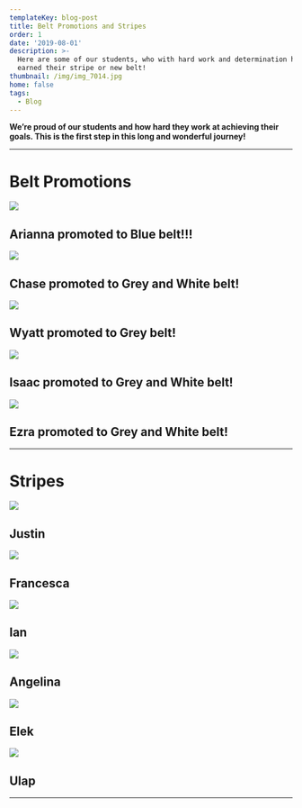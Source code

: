 ```yaml
---
templateKey: blog-post
title: Belt Promotions and Stripes
order: 1
date: '2019-08-01'
description: >-
  Here are some of our students, who with hard work and determination have
  earned their stripe or new belt!
thumbnail: /img/img_7014.jpg
home: false
tags:
  - Blog
---
```

**We’re proud of our students and how hard they work at achieving their goals. This is the first step in this long and wonderful journey!**

- - -

# **Belt Promotions**

![](/img/dsc03409.jpg)

## Arianna promoted to Blue belt!!! 

![](/img/dsc02386.jpg)

## Chase promoted to Grey and White belt!

![](/img/dsc00254.jpg)

## Wyatt promoted to Grey belt!

![](/img/1576706125_tmp_dsc09866.jpg)

## Isaac promoted to Grey and White belt!

![](/img/dsc09873.jpg)

## Ezra promoted to Grey and White belt!

- - -

# Stripes

![](/img/dsc02378.jpg)

## Justin

![](/img/img_0719.png)

## Francesca

![](/img/dsc02358.jpg)

## Ian

![](/img/dsc02369.jpg)

## Angelina

![](/img/dsc02375.jpg)

## **Elek**

![](/img/dsc02364.jpg)

## Ulap

- - -
